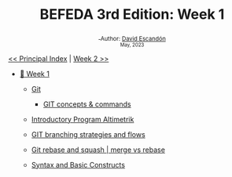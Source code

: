 <div align="center">
  <h1> BEFEDA 3rd Edition: Week 1</h1>
  <a class="header-badge" target="_blank" href="">
  <img src="">
  </a>
  <sub>Author:
  <a href="" target="">David Escandón</a><br>
  <small> May, 2023</small>
  </sub>
</div>
</div>

[<< Principal Index](../README.md) | [Week 2 >>]()

- [📔 Week 1](#-week-1)
	- [Git](#git)
  
		- [GIT concepts & commands](https://docs.google.com/document/d/1Tx_8vplk58Y5LZY-4bALParl2SIMMh9EOXlMcEi14SE/edit#heading=h.sd8hcbftg3c)
    - [Introductory Program Altimetrik](#introductoryProgramAltimetrik)
    - [GIT branching strategies and flows](./01_git_branching_strategies_and_flows.md)
    - [Git rebase and squash | merge vs rebase](./01_git_rebase_squash_merge_rebase.md)
    - [Syntax and Basic Constructs](./01_syntax_and_basic_constructs.md)


	